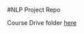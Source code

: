 #NLP Project Repo

Course Drive folder [here](https://drive.google.com/open?id=1-MucJRXvx_dxEelqefdB2azefQ4Ov1C9 "NLP Project Drive Folder")
